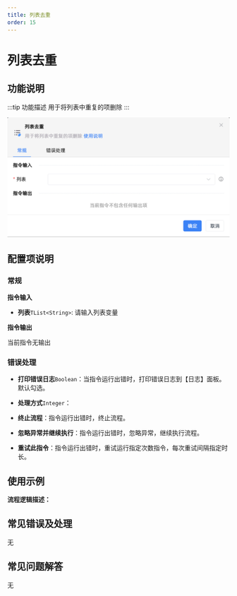 ```yaml
---
title: 列表去重
order: 15
---
```


# 列表去重

## 功能说明

:::tip 功能描述
用于将列表中重复的项删除
:::

![列表去重](../../../assets/列表去重_command.png)

## 配置项说明

### 常规

**指令输入**

- **列表**`TList<String>`: 请输入列表变量


**指令输出**

当前指令无输出

### 错误处理

- **打印错误日志**`Boolean`：当指令运行出错时，打印错误日志到【日志】面板。默认勾选。

- **处理方式**`Integer`：

 - **终止流程**：指令运行出错时，终止流程。

 - **忽略异常并继续执行**：指令运行出错时，忽略异常，继续执行流程。

 - **重试此指令**：指令运行出错时，重试运行指定次数指令，每次重试间隔指定时长。

## 使用示例

**流程逻辑描述：** 

## 常见错误及处理

无

## 常见问题解答

无

